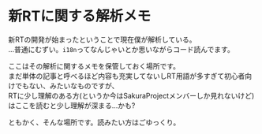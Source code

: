 # 新RTに関する解析メモ

新RTの開発が始まったということで現在僕が解析している。  
...普通にむずい。`i18n`ってなんじゃいとか思いながらコード読んでます。

ここはその解析に関するメモを保管しておく場所です。  
まだ単体の記事と呼べるほど内容も充実してないしRT用語が多すぎて初心者向けでもない、みたいなものですが、  
RTに少し理解のある方(というか今はSakuraProjectメンバーしか見れないけど)はここを読むと少し理解が深まる...かも?

ともかく、そんな場所です。読みたい方はごゆっくり。

